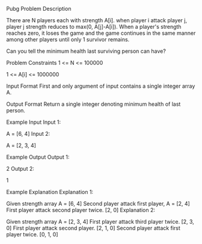 Pubg
Problem Description

There are N players each with strength A[i]. when player i attack player j, player j strength reduces to max(0, A[j]-A[i]). When a player's strength reaches zero, it loses the game and the game continues in the same manner among other players until only 1 survivor remains.

Can you tell the minimum health last surviving person can have?



Problem Constraints
1 <= N <= 100000

1 <= A[i] <= 1000000



Input Format
First and only argument of input contains a single integer array A.



Output Format
Return a single integer denoting minimum health of last person.



Example Input
Input 1:

 A = [6, 4]
Input 2:

 A = [2, 3, 4]


Example Output
Output 1:

 2
Output 2:

 1


Example Explanation
Explanation 1:

 Given strength array A = [6, 4]
 Second player attack first player, A =  [2, 4]
 First player attack second player twice. [2, 0]
Explanation 2:

 Given strength array A = [2, 3, 4]
 First player attack third player twice. [2, 3, 0]
 First player attack second player. [2, 1, 0]
 Second player attack first player twice. [0, 1, 0]